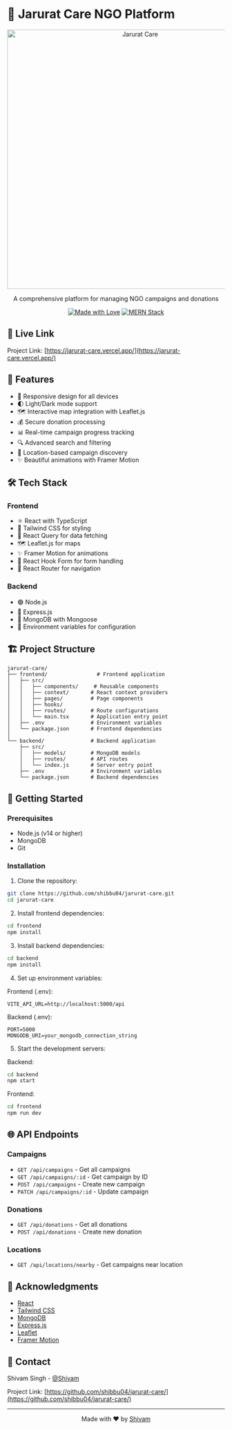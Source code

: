 <!-- markdownlint-disable MD033 -->
# 🌟 Jarurat Care NGO Platform

<div align="center">
  <img src="https://images.unsplash.com/photo-1488521787991-ed7bbaae773c?ixlib=rb-4.0.3&ixid=MnwxMjA3fDB8MHxwaG90by1wYWdlfHx8fGVufDB8fHx8&auto=format&fit=crop&w=1650&q=80" alt="Jarurat Care" width="600">

  <p>A comprehensive platform for managing NGO campaigns and donations</p>

  [![Made with Love](https://img.shields.io/badge/Made%20with-❤️-red.svg)](https://github.com/yourusername)
  [![MERN Stack](https://img.shields.io/badge/MERN-Stack-blue.svg)](https://www.mongodb.com/mern-stack)
</div>

## 📧 Live Link

Project Link: [https://jarurat-care.vercel.app/](https://jarurat-care.vercel.app/)


## 🚀 Features

- 📱 Responsive design for all devices
- 🌓 Light/Dark mode support
- 🗺️ Interactive map integration with Leaflet.js
- 💰 Secure donation processing
- 📊 Real-time campaign progress tracking
- 🔍 Advanced search and filtering
- 📍 Location-based campaign discovery
- ✨ Beautiful animations with Framer Motion

## 🛠️ Tech Stack

### Frontend
- ⚛️ React with TypeScript
- 🎨 Tailwind CSS for styling
- 🔄 React Query for data fetching
- 🗺️ Leaflet.js for maps
- ✨ Framer Motion for animations
- 📝 React Hook Form for form handling
- 🚦 React Router for navigation

### Backend
- 🟢 Node.js
- 🚂 Express.js
- 🍃 MongoDB with Mongoose
- 🔐 Environment variables for configuration

## 🏗️ Project Structure

```
jarurat-care/
├── frontend/                # Frontend application
│   ├── src/
│   │   ├── components/     # Reusable components
│   │   ├── context/       # React context providers
│   │   ├── pages/         # Page components
│   │   ├── hooks/
│   │   ├── routes/        # Route configurations
│   │   └── main.tsx       # Application entry point
│   ├── .env               # Environment variables
│   └── package.json       # Frontend dependencies
│
└── backend/               # Backend application
    ├── src/
    │   ├── models/        # MongoDB models
    │   ├── routes/        # API routes
    │   └── index.js       # Server entry point
    ├── .env               # Environment variables
    └── package.json       # Backend dependencies
```

## 🚀 Getting Started

### Prerequisites

- Node.js (v14 or higher)
- MongoDB
- Git

### Installation

1. Clone the repository:
```bash
git clone https://github.com/shibbu04/jarurat-care.git
cd jarurat-care
```

2. Install frontend dependencies:
```bash
cd frontend
npm install
```

3. Install backend dependencies:
```bash
cd backend
npm install
```

4. Set up environment variables:

Frontend (.env):
```env
VITE_API_URL=http://localhost:5000/api
```

Backend (.env):
```env
PORT=5000
MONGODB_URI=your_mongodb_connection_string
```

5. Start the development servers:

Backend:
```bash
cd backend
npm start
```

Frontend:
```bash
cd frontend
npm run dev
```

## 🌐 API Endpoints

### Campaigns
- `GET /api/campaigns` - Get all campaigns
- `GET /api/campaigns/:id` - Get campaign by ID
- `POST /api/campaigns` - Create new campaign
- `PATCH /api/campaigns/:id` - Update campaign

### Donations
- `GET /api/donations` - Get all donations
- `POST /api/donations` - Create new donation

### Locations
- `GET /api/locations/nearby` - Get campaigns near location

## 🙏 Acknowledgments

- [React](https://reactjs.org/)
- [Tailwind CSS](https://tailwindcss.com/)
- [MongoDB](https://www.mongodb.com/)
- [Express.js](https://expressjs.com/)
- [Leaflet](https://leafletjs.com/)
- [Framer Motion](https://www.framer.com/motion/)

## 📧 Contact

Shivam Singh - [@Shivam](https://shivam04.tech)

Project Link: [https://github.com/shibbu04/jarurat-care/](https://github.com/shibbu04/jarurat-care/)

---

<div align="center">
  Made with ❤️ by <a href="https://github.com/shibbu04/">Shivam</a>
</div>